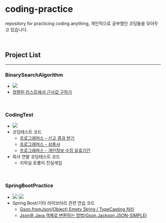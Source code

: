 # coding-practice
repository for practicing coding anything, 개인적으로 공부했던 코딩들을 모아두고 있습니다.

</br>

## Project List
---

### BinarySearchAlgorithm 
+ <img src="https://img.shields.io/badge/Java-007396?style=flat&logo=Java&logoColor=white" />
+ [정렬된 리스트에서 근사값 구하기](https://velog.io/@dyko/Java-%EC%A0%95%EB%A0%AC%EB%90%9C-%EB%A6%AC%EC%8A%A4%ED%8A%B8%EC%97%90%EC%84%9C-%EA%B7%BC%EC%82%AC%EA%B0%92-%EA%B5%AC%ED%95%98%EA%B8%B0)

</br>

### CodingTest
+ <img src="https://img.shields.io/badge/Java-007396?style=flat&logo=Java&logoColor=white" />
+ 코딩테스트 코드
  + [프로그래머스 - 신고 결과 받기](https://velog.io/@dyko/programmers-leve1-report)
  + [프로그래머스 - 삼총사](https://velog.io/@dyko/programmers-threepeople)
  + [프로그래머스 - 개인정보 수집 유효기간](https://velog.io/@dyko/programmers-leve1-privacyPolicy) 
+ 회사 연말 코딩테스트 코드
  + 지락실 토롱이 진실게임 

</br >

### SpringBootPractice
+ <img src="https://img.shields.io/badge/Java-007396?style=flat&logo=Java&logoColor=white" /> <img src="https://img.shields.io/badge/Spring Boot-6DB33F?style=flat&logo=SpringBoot&logoColor=white" />
+ Spring Boot/기타 라이브러리 관련 연습 코드
  + [Gson.fromJson(Object) Empty String / TypeCasting 처리](https://velog.io/@dyko/gson-custom-typeadapter)
  + [Json을 Java 객체로 변환하는 방법(Gson,Jackson,JSON-SIMPLE)](https://velog.io/@dyko/json-parser-libraries)
